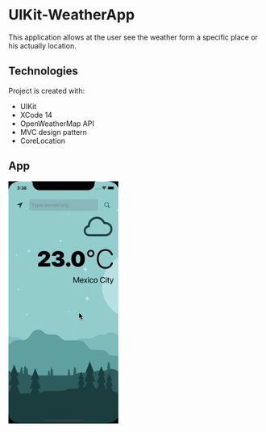 # UIKit-WeatherApp
This application allows at the user see the weather form a specific place or his actually location.
## Technologies
Project is created with:
* UIKit
* XCode 14
* OpenWeatherMap API
* MVC design pattern
* CoreLocation
## App
![Image text](https://github.com/edsov/UIKit-WeatherApp/blob/main/WeatherApp.gif)
